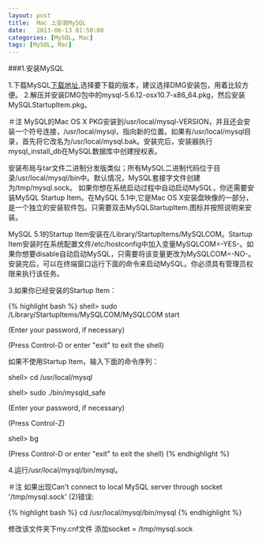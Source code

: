 ```yaml
---
layout: post
title:  Mac 上安装MySQL
date:   2013-06-13 01:50:00
categories: [MySQL, Mac]
tags: [MySQL, Mac]
---
```


###1.安装MySQL

1.下载MySQL[下载地址](http://dev.mysql.com/downloads/mysql/#downloads),选择要下载的版本，建议选择DMG安装包，用着比较方便。
2.解压并安装DMG包中的mysql-5.6.12-osx10.7-x86_64.pkg，然后安装MySQLStartupItem.pkg。

＃注
MySQL的Mac OS X PKG安装到/usr/local/mysql-VERSION，并且还会安装一个符号连接，/usr/local/mysql，指向新的位置。如果有/usr/local/mysql目录，首先将它改名为/usr/local/mysql.bak。安装完后，安装器执行mysql_install_db在MySQL数据库中创建授权表。 

安装布局与tar文件二进制分发版类似；所有MySQL二进制代码位于目录/usr/local/mysql/bin中。默认情况，MySQL套接字文件创建为/tmp/mysql.sock。 
如果你想在系统启动过程中自动启动MySQL，你还需要安装MySQL Startup Item。在MySQL 5.1中,它是Mac OS X安装盘映像的一部分，是一个独立的安装软件包。只需要双击MySQLStartupItem.图标并按照说明来安装。 

MySQL 5.1的Startup Item安装在/Library/StartupItems/MySQLCOM。Startup Item安装时在系统配置文件/etc/hostconfig中加入变量MySQLCOM=-YES-。如果你想要disable自动启动MySQL，只需要将该变量更改为MySQLCOM=-NO-。 
安装完后，可以在终端窗口运行下面的命令来启动MySQL。你必须具有管理员权限来执行该任务。

3.如果你已经安装的Startup Item： 

{% highlight bash %}
shell> sudo /Library/StartupItems/MySQLCOM/MySQLCOM start 

(Enter your password, if necessary) 

(Press Control-D or enter "exit" to exit the shell) 

如果不使用Startup Item，输入下面的命令序列： 

shell> cd /usr/local/mysql 

shell> sudo ./bin/mysqld_safe 

(Enter your password, if necessary) 

(Press Control-Z) 

shell> bg 

(Press Control-D or enter "exit" to exit the shell) 
{% endhighlight %}

4.运行/usr/local/mysql/bin/mysql。

＃注
如果出现Can't connect to local MySQL server through socket '/tmp/mysql.sock' (2)错误:

{% highlight bash %}
cd /usr/local/mysql/bin/mysql
{% endhighlight %}

修改该文件夹下my.cnf文件 添加socket = /tmp/mysql.sock


